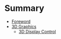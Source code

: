 # Summary

* [Foreword](foreword.md)
* [3D Graphics](3d_graphics.md)
    * [3D Display Control](3d_disp_cnt.md)
